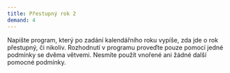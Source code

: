 ```yaml
---
title: Přestupný rok 2
demand: 4
---
```


Napište program, který po zadání kalendářního roku vypíše, zda jde o rok přestupný, či nikoliv. Rozhodnutí v programu proveďte pouze pomocí jedné podmínky se dvěma větvemi. Nesmíte použít vnořené ani žádné další pomocné podmínky.
